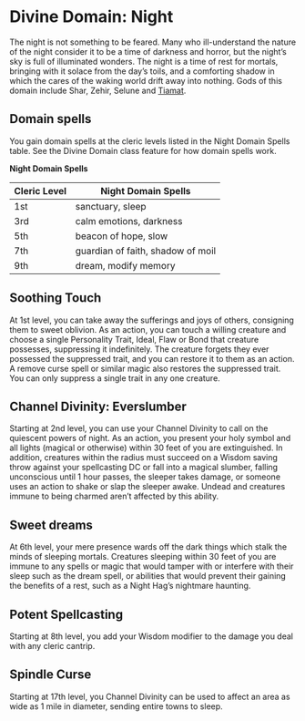 # Divine Domain: Night
The night is not something to be feared. Many who ill-understand the nature of the night consider it to be a time of darkness and horror, but the night’s sky is full of illuminated wonders. The night is a time of rest for mortals, bringing with it solace from the day’s toils, and a comforting shadow in which the cares of the waking world drift away into nothing. Gods of this domain include Shar, Zehir, Selune and [Tiamat](../../Religions/Pantheon/Tiamat.md).

## Domain spells
You gain domain spells at the cleric levels listed in the Night Domain Spells table. See the Divine Domain class feature for how domain spells work.

**Night Domain Spells**

Cleric Level | Night Domain Spells
------------ | -------------------
1st | sanctuary, sleep
3rd | calm emotions, darkness
5th | beacon of hope, slow
7th | guardian of faith, shadow of moil
9th | dream, modify memory

## Soothing Touch
At 1st level, you can take away the sufferings and joys of others, consigning them to sweet oblivion. As an action, you can touch a willing creature and choose a single Personality Trait, Ideal, Flaw or Bond that creature possesses, suppressing it indefinitely. The creature forgets they ever possessed the suppressed trait, and you can restore it to them as an action. A remove curse spell or similar magic also restores the suppressed trait. You can only suppress a single trait in any one creature.

## Channel Divinity: Everslumber
Starting at 2nd level, you can use your Channel Divinity to call on the quiescent powers of night. As an action, you present your holy symbol and all lights (magical or otherwise) within 30 feet of you are extinguished. In addition, creatures within the radius must succeed on a Wisdom saving throw against your spellcasting DC or fall into a magical slumber, falling unconscious until 1 hour passes, the sleeper takes damage, or someone uses an action to shake or slap the sleeper awake. Undead and creatures immune to being charmed aren’t affected by this ability.

## Sweet dreams
At 6th level, your mere presence wards off the dark things which stalk the minds of sleeping mortals. Creatures sleeping within 30 feet of you are immune to any spells or magic that would tamper with or interfere with their sleep such as the dream spell, or abilities that would prevent their gaining the benefits of a rest, such as a Night Hag’s nightmare haunting.

## Potent Spellcasting
Starting at 8th level, you add your Wisdom modifier to the damage you deal with any cleric cantrip.

## Spindle Curse
Starting at 17th level, you Channel Divinity can be used to affect an area as wide as 1 mile in diameter, sending entire towns to sleep.